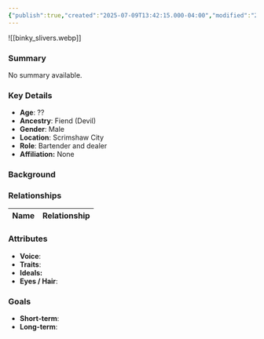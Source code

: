 ```yaml
---
{"publish":true,"created":"2025-07-09T13:42:15.000-04:00","modified":"2025-07-09T13:44:31.030-04:00","published":"2025-07-09T13:44:31.030-04:00","cssclasses":"","Age":"??","Ancestry":"Fiend (Devil)","Gender":"Male","Location":["Scrimshaw City"],"Role":["Bartender and dealer"],"Affiliation":["None"]}
---
```



![[binky_slivers.webp]]
### Summary
No summary available.

### Key Details
- **Age**: ??
- **Ancestry**: Fiend (Devil)
- **Gender**: Male
- **Location**: Scrimshaw City
- **Role**: Bartender and dealer
- **Affiliation:** None

### Background


### Relationships

| Name  | Relationship |
| ----- | ------------ |

### Attributes
- **Voice**:
- **Traits**:  
- **Ideals:**
- **Eyes / Hair**:  

### Goals
- **Short-term**:  
- **Long-term**:  
